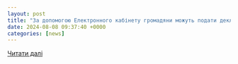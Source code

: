 ```yaml
---
layout: post
title: "За допомогою Електронного кабінету громадяни можуть подати декларацію про майновий стан і доходи"
date: 2024-08-08 09:37:40 +0000
categories: [news]
---
```


[Читати далі](https://if.tax.gov.ua/media-ark/news-ark/810185.html)
